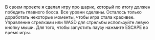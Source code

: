 В своем проекте я сделал игру про шарик, который по итогу должен победить главного босса. Все уровни сделаны. Осталось только доработать некоторые моменты, чтобы игра стала красивее. Управление стрелками или WASD для стрельбы используйте левую кнопку мыши. Для того, чтобы запустить паузу нажмите ESCAPE во время игры. 
